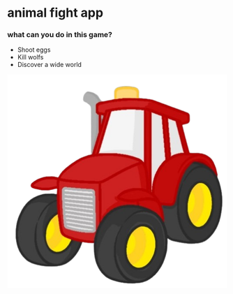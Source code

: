 # animal fight app

### what can you do in this game?
- Shoot eggs
- Kill wolfs
- Discover a wide world

![a Tractor](./characters/happy_boo/Tractor.png)
